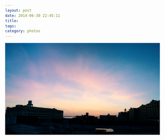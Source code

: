 ```yaml
---
layout: post
date: 2014-06-30 22:45:11
title: 
tags:
category: photos
---
```


![title](/assets/photoblog/gowanus-sunset.jpg)